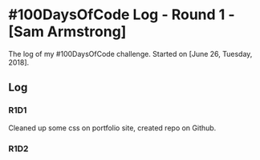 # #100DaysOfCode Log - Round 1 - [Sam Armstrong]

The log of my #100DaysOfCode challenge. Started on [June 26, Tuesday, 2018].

## Log

### R1D1 
Cleaned up some css on portfolio site, created repo on Github.

### R1D2
